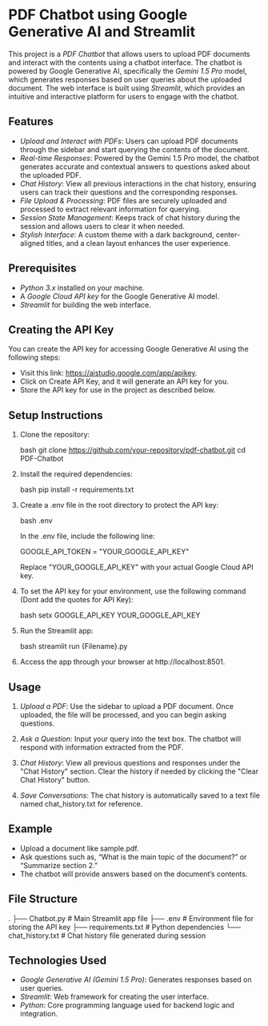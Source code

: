 # PDF Chatbot using Google Generative AI and Streamlit

This project is a *PDF Chatbot* that allows users to upload PDF documents and interact with the contents using a chatbot interface. The chatbot is powered by Google Generative AI, specifically the *Gemini 1.5 Pro* model, which generates responses based on user queries about the uploaded document. The web interface is built using *Streamlit*, which provides an intuitive and interactive platform for users to engage with the chatbot.

## Features

- *Upload and Interact with PDFs*: Users can upload PDF documents through the sidebar and start querying the contents of the document.
- *Real-time Responses*: Powered by the Gemini 1.5 Pro model, the chatbot generates accurate and contextual answers to questions asked about the uploaded PDF.
- *Chat History*: View all previous interactions in the chat history, ensuring users can track their questions and the corresponding responses.
- *File Upload & Processing*: PDF files are securely uploaded and processed to extract relevant information for querying.
- *Session State Management*: Keeps track of chat history during the session and allows users to clear it when needed.
- *Stylish Interface*: A custom theme with a dark background, center-aligned titles, and a clean layout enhances the user experience.

## Prerequisites

- *Python 3.x* installed on your machine.
- A *Google Cloud API key* for the Google Generative AI model.
- *Streamlit* for building the web interface.

## Creating the API Key

You can create the API key for accessing Google Generative AI using the following steps:

- Visit this link: https://aistudio.google.com/app/apikey.
- Click on Create API Key, and it will generate an API key for you.
- Store the API key for use in the project as described below.

## Setup Instructions

1. Clone the repository:

   bash
   git clone https://github.com/your-repository/pdf-chatbot.git
   cd PDF-Chatbot
   

2. Install the required dependencies:

   bash
   pip install -r requirements.txt
   

3. Create a .env file in the root directory to protect the API key:

   bash
   .env
   

   In the .env file, include the following line:

   
   GOOGLE_API_TOKEN = "YOUR_GOOGLE_API_KEY"
   

   Replace "YOUR_GOOGLE_API_KEY" with your actual Google Cloud API key.

4. To set the API key for your environment, use the following command (Dont add the quotes for API Key):

   bash
   setx GOOGLE_API_KEY YOUR_GOOGLE_API_KEY
   

5. Run the Streamlit app:

   bash
   streamlit run {Filename}.py
   

6. Access the app through your browser at http://localhost:8501.

## Usage

1. *Upload a PDF*: Use the sidebar to upload a PDF document. Once uploaded, the file will be processed, and you can begin asking questions.
   
2. *Ask a Question*: Input your query into the text box. The chatbot will respond with information extracted from the PDF.
   
3. *Chat History*: View all previous questions and responses under the "Chat History" section. Clear the history if needed by clicking the "Clear Chat History" button.

4. *Save Conversations*: The chat history is automatically saved to a text file named chat_history.txt for reference.

## Example

- Upload a document like sample.pdf.
- Ask questions such as, “What is the main topic of the document?” or “Summarize section 2.”
- The chatbot will provide answers based on the document’s contents.

## File Structure


.
├── Chatbot.py             # Main Streamlit app file
├── .env                   # Environment file for storing the API key
├── requirements.txt       # Python dependencies
└── chat_history.txt       # Chat history file generated during session


## Technologies Used

- *Google Generative AI (Gemini 1.5 Pro)*: Generates responses based on user queries.
- *Streamlit*: Web framework for creating the user interface.
- *Python*: Core programming language used for backend logic and integration.
